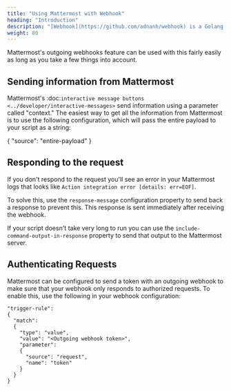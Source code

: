 ```yaml
---
title: "Using Mattermost with Webhook"
heading: "Introduction"
description: "[Webhook](https://github.com/adnanh/webhook) is a Golang application for setting up webhooks on a server with minimal configuration. It provides a simple way to trigger events on a server while keeping it separate from your web server."
weight: 80
---
```


Mattermost's outgoing webhooks feature  can be used with this fairly easily as long as you take a few things into account.

Sending information from Mattermost
------------------------------------

Mattermost's :doc:`interactive message buttons <../developer/interactive-messages>` send information using a parameter called "context." The easiest way to get all the information from Mattermost is to use the following configuration, which will pass the entire payload to your script as a string:


  {
  	"source": "entire-payload"
  }


Responding to the request
---------------------------

If you don't respond to the request you'll see an error in your Mattermost logs that looks like ``Action integration error [details: err=EOF]``.

To solve this, use the ``response-message`` configuration property to send back a response to prevent this. This response is sent immediately after receiving the webhook. 

If your script doesn't take very long to run you can use the ``include-command-output-in-response`` property to send that output to the Mattermost server.

Authenticating Requests
------------------------

Mattermost can be configured to send a token with an outgoing webhook to make sure that your webhook only responds to authorized requests. To enable this, use the following in your webhook configuration:


    "trigger-rule":
    {
      "match":
      {
        "type": "value",
        "value": "<Outgoing webhook token>",
        "parameter":
        {
          "source": "request",
          "name": "token"
        }
      }
    }
